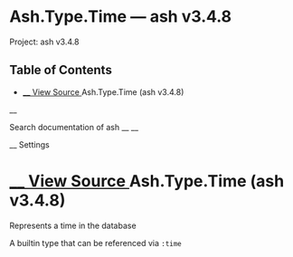 # Ash.Type.Time — ash v3.4.8

Project: ash v3.4.8

## Table of Contents

- [ __ View Source ](external_link) Ash.Type.Time (ash v3.4.8)

__

Search documentation of ash __ __

__ Settings

#  [ __ View Source ](external_link) Ash.Type.Time (ash v3.4.8)

Represents a time in the database

A builtin type that can be referenced via `:time`

